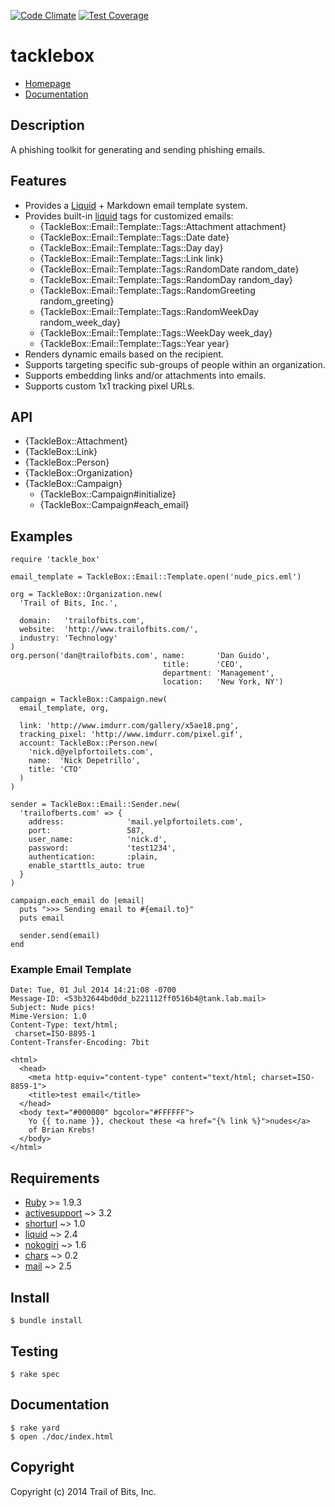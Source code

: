 [![Code Climate](https://codeclimate.com/github/trailofbits/tacklebox/badges/gpa.svg)](https://codeclimate.com/github/trailofbits/tacklebox) [![Test Coverage](https://codeclimate.com/github/trailofbits/tacklebox/badges/coverage.svg)](https://codeclimate.com/github/trailofbits/tacklebox)

# tacklebox

* [Homepage](https://github.com/trailofbits/tackle_box)
* [Documentation](http://rubydoc.info/gems/tackle_box/frames)

## Description

A phishing toolkit for generating and sending phishing emails.

## Features

* Provides a [Liquid][liquid] + Markdown email template system.
* Provides built-in [liquid] tags for customized emails:
  * {TackleBox::Email::Template::Tags::Attachment attachment}
  * {TackleBox::Email::Template::Tags::Date date}
  * {TackleBox::Email::Template::Tags::Day day}
  * {TackleBox::Email::Template::Tags::Link link}
  * {TackleBox::Email::Template::Tags::RandomDate random_date}
  * {TackleBox::Email::Template::Tags::RandomDay random_day}
  * {TackleBox::Email::Template::Tags::RandomGreeting random_greeting}
  * {TackleBox::Email::Template::Tags::RandomWeekDay random_week_day}
  * {TackleBox::Email::Template::Tags::WeekDay week_day}
  * {TackleBox::Email::Template::Tags::Year year}
* Renders dynamic emails based on the recipient.
* Supports targeting specific sub-groups of people within an organization.
* Supports embedding links and/or attachments into emails.
* Supports custom 1x1 tracking pixel URLs.

## API

* {TackleBox::Attachment}
* {TackleBox::Link}
* {TackleBox::Person}
* {TackleBox::Organization}
* {TackleBox::Campaign}
  * {TackleBox::Campaign#initialize}
  * {TackleBox::Campaign#each_email}

## Examples

    require 'tackle_box'

    email_template = TackleBox::Email::Template.open('nude_pics.eml')

    org = TackleBox::Organization.new(
      'Trail of Bits, Inc.',

      domain:   'trailofbits.com',
      website:  'http://www.trailofbits.com/',
      industry: 'Technology'
    )
    org.person('dan@trailofbits.com', name:       'Dan Guido',
                                      title:      'CEO',
                                      department: 'Management',
                                      location:   'New York, NY')

    campaign = TackleBox::Campaign.new(
      email_template, org,

      link: 'http://www.imdurr.com/gallery/x5ae18.png',
      tracking_pixel: 'http://www.imdurr.com/pixel.gif',
      account: TackleBox::Person.new(
        'nick.d@yelpfortoilets.com',
        name:  'Nick Depetrillo',
        title: 'CTO'
      )
    )

    sender = TackleBox::Email::Sender.new(
      'trailofberts.com' => {
        address:              'mail.yelpfortoilets.com',
        port:                 587,
        user_name:            'nick.d',
        password:             'test1234',
        authentication:       :plain,
        enable_starttls_auto: true
      }
    )

    campaign.each_email do |email|
      puts ">>> Sending email to #{email.to}"
      puts email

      sender.send(email)
    end

### Example Email Template

    Date: Tue, 01 Jul 2014 14:21:08 -0700
    Message-ID: <53b32644bd0dd_b221112ff0516b4@tank.lab.mail>
    Subject: Nude pics!
    Mime-Version: 1.0
    Content-Type: text/html;
     charset=ISO-8895-1
    Content-Transfer-Encoding: 7bit
    
    <html>
      <head>
        <meta http-equiv="content-type" content="text/html; charset=ISO-8859-1">
        <title>test email</title>
      </head>
      <body text="#000000" bgcolor="#FFFFFF">
        Yo {{ to.name }}, checkout these <a href="{% link %}">nudes</a>
        of Brian Krebs!
      </body>
    </html>

## Requirements

* [Ruby] >= 1.9.3
* [activesupport] ~> 3.2
* [shorturl] ~> 1.0
* [liquid] ~> 2.4
* [nokogiri] ~> 1.6
* [chars] ~> 0.2
* [mail] ~> 2.5

## Install

    $ bundle install

## Testing

    $ rake spec

## Documentation

    $ rake yard
    $ open ./doc/index.html

## Copyright

Copyright (c) 2014 Trail of Bits, Inc.

[Ruby]: http://www.ruby-lang.org/
[activesupport]: https://github.com/rails/rails/tree/master/activesupport#readme
[shorturl]: https://github.com/robbyrussell/shorturl#readme
[liquid]: http://liquidmarkup.org/
[nokogiri]: http://nokogiri.org/
[chars]: https://github.com/postmodern/chars#readme
[mail]: https://github.com/mikel/mail
